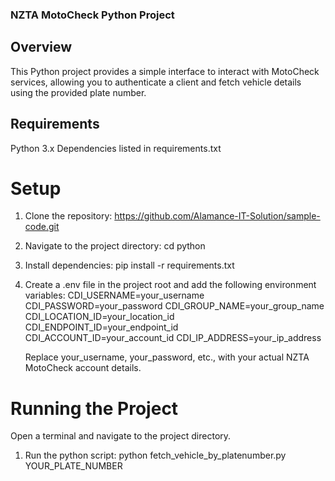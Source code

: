### NZTA MotoCheck Python Project

## Overview

This Python project provides a simple interface to interact with MotoCheck services, allowing you to authenticate a client and fetch vehicle details using the provided plate number.

## Requirements

Python 3.x
Dependencies listed in requirements.txt

# Setup

1. Clone the repository:
   https://github.com/Alamance-IT-Solution/sample-code.git
2. Navigate to the project directory:
   cd python
3. Install dependencies:
   pip install -r requirements.txt
4. Create a .env file in the project root and add the following environment variables:
   CDI_USERNAME=your_username
   CDI_PASSWORD=your_password
   CDI_GROUP_NAME=your_group_name
   CDI_LOCATION_ID=your_location_id
   CDI_ENDPOINT_ID=your_endpoint_id
   CDI_ACCOUNT_ID=your_account_id
   CDI_IP_ADDRESS=your_ip_address

   Replace your_username, your_password, etc., with your actual NZTA MotoCheck account details.

# Running the Project

Open a terminal and navigate to the project directory.

1. Run the python script:
   python fetch_vehicle_by_platenumber.py YOUR_PLATE_NUMBER
